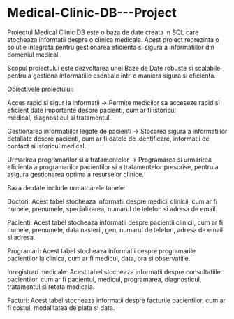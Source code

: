 # Medical-Clinic-DB---Project

Proiectul Medical Clinic DB este o baza de date creata in SQL care stocheaza informatii despre o clinica medicala. Acest proiect reprezinta o solutie integrata pentru gestionarea eficienta si sigura a informatiilor din domeniul medical.

Scopul proiectului este dezvoltarea unei Baze de Date robuste si scalabile pentru a gestiona informatiile esentiale intr-o maniera sigura si eficienta.

Obiectivele proiectului:

Acces rapid si sigur la informatii -> Permite medicilor sa acceseze rapid si eficient date importante despre pacienti, cum ar fi istoricul medical, diagnosticul si tratamentul.

Gestionarea informatiilor legate de pacienti -> Stocarea sigura a informatiilor detaliate despre pacienti, cum ar fi datele de identificare, informatii de contact si istoricul medical.

Urmarirea programarilor si a tratamentelor -> Programarea si urmarirea eficienta a programarilor pacientilor si a tratamentelor prescrise, pentru a asigura gestionarea optima a resurselor clinice.


Baza de date include urmatoarele tabele:

Doctori: Acest tabel stocheaza informatii despre medicii clinicii, cum ar fi numele, prenumele, specializarea, numarul de telefon si adresa de email.

Pacienti: Acest tabel stocheaza informatii despre pacientii clinicii, cum ar fi numele, prenumele, data nasterii, gen, numarul de telefon, adresa de email si adresa.

Programari: Acest tabel stocheaza informatii despre programarile pacientilor la clinica, cum ar fi medicul, data, ora si observatiile.

Inregistrari medicale: Acest tabel stocheaza informatii despre consultatiile pacientilor, cum ar fi pacientul, medicul, programarea, diagnosticul, tratamentul si reteta medicala.

Facturi: Acest tabel stocheaza informatii despre facturile pacientilor, cum ar fi costul, modalitatea de plata si data.
